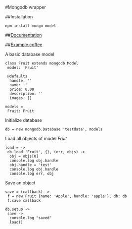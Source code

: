 #Mongodb wrapper

##Installation

    npm install mongo-model

##[Documentation](http://vpj.github.io/mongo-model/)

##[Example.coffee](http://vpj.github.io/mongo-model/example.html)

A basic database model

```Coffeesctipt
class Fruit extends mongodb.Model
 model: 'Fruit'

 @defaults
  handle: ''
  name: ''
  price: 0.00
  description: ''
  images: []

models =
 Fruit: Fruit
```

Initialize database

    db = new mongodb.Database 'testdata', models

Load all objects of model *Fruit*

    load = ->
     db.load 'Fruit', {}, (err, objs) ->
      obj = objs[0]
      console.log obj.handle
      obj.handle = 'test'
      console.log obj.handle
      console.log err, obj

Save an object

    save = (callback) ->
     f = new Fruit {name: 'Apple', handle: 'apple'}, db: db
     f.save callback

    db.setup ->
     save ->
      console.log "saved"
      load()
